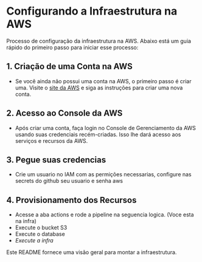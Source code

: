 # Configurando a Infraestrutura na AWS 

Processo de configuração da infraestrutura na AWS. Abaixo está um guia rápido do primeiro passo para iniciar esse processo:

## 1. Criação de uma Conta na AWS
- Se você ainda não possui uma conta na AWS, o primeiro passo é criar uma. Visite o [site da AWS](https://aws.amazon.com/) e siga as instruções para criar uma nova conta.

## 2. Acesso ao Console da AWS
- Após criar uma conta, faça login no Console de Gerenciamento da AWS usando suas credenciais recém-criadas. Isso lhe dará acesso aos serviços e recursos da AWS.

## 3. Pegue suas credencias 
- Crie um usuario no IAM com as permições necessarias, configure nas secrets do github seu usuario e senha aws

## 4. Provisionamento dos Recursos
- Acesse a aba actions e rode a pipeline na seguencia logica. (Voce esta na infra)
- Execute o bucket S3
- Execute o database
- *Execute a infra*


Este README fornece uma visão geral para montar a infraestrutura.